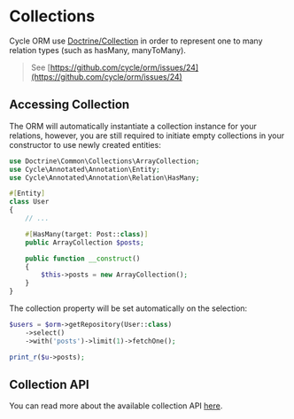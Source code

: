 # Collections
Cycle ORM use [Doctrine/Collection](https://github.com/doctrine/collections) in order to represent one to many relation types (such as hasMany, manyToMany).

> See [https://github.com/cycle/orm/issues/24](https://github.com/cycle/orm/issues/24)

## Accessing Collection
The ORM will automatically instantiate a collection instance for your relations, however, you are still required to initiate empty
collections in your constructor to use newly created entities:

```php
use Doctrine\Common\Collections\ArrayCollection;
use Cycle\Annotated\Annotation\Entity;
use Cycle\Annotated\Annotation\Relation\HasMany;

#[Entity]
class User
{
    // ...

    #[HasMany(target: Post::class)]
    public ArrayCollection $posts;

    public function __construct()
    {
        $this->posts = new ArrayCollection();
    }
}
```

The collection property will be set automatically on the selection:

```php
$users = $orm->getRepository(User::class)
    ->select()
    ->with('posts')->limit(1)->fetchOne();

print_r($u->posts);
```

## Collection API
You can read more about the available collection API [here](https://www.doctrine-project.org/projects/doctrine-collections/en/1.6/index.html).

